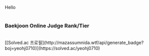 Hello <br/>
<br/>
### Baekjoon Online Judge Rank/Tier <br/>
<br/>
[[Solved.ac 프로필](http://mazassumnida.wtf/api/generate_badge?boj=yeohj0710)](https://solved.ac/yeohj0710)<br/>
<br/>
<br/>
  
  
  
